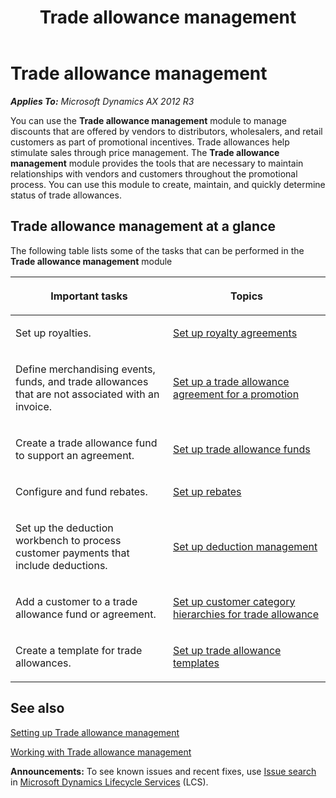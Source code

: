 ﻿---
title: Trade allowance management
TOCTitle: Trade allowance management
ms:assetid: 4a1dc27a-3dbb-4000-9ea8-b95f1470c38d
ms:mtpsurl: https://technet.microsoft.com/en-us/library/Dn497747(v=AX.60)
ms:contentKeyID: 62110071
ms.date: 09/17/2014
mtps_version: v=AX.60
f1_keywords:
- Forms.TAMBillBackListPage
- Forms.TAMPromotionParameters
- Forms.TAMListPage
- Forms.TAMTemplateListPage
- Forms.MCRCustCategory
- Forms.MCRMarketingObjective
- Forms.MCRRoyaltyTable
- Forms.MCRCustCategoryHierarchy
- Forms.MCRHierarchyAddCust
- Forms.TAMActualContribution
- Forms.TAMCopyTradePromotions
- Forms.MCRRoyaltyVendTrans
- Forms.TAMActualQty
- Forms.TAMFundManagement
- Forms.MCRRoyaltyVendTableListPage
- Forms.TAMFundUsage
- Forms.MCRRoyaltyVendTable
- MsDynAx060.Forms.MCRCustCategoryHierarchy
- MsDynAx060.Forms.MCRCustCategory
- Forms.TAMPromoCompareGraph
- MsDynAx060.Forms.MCRHierarchyAddCust
- Forms.TAMMarketingObjective
- MsDynAx060.Forms.MCRMarketingObjective
- Forms.TAMPlanVsActualQtyGraph
- Forms.TAMPromotionPeriod
- Forms.TAMTradePromotionAnalysis
- MsDynAx060.Forms.MCRRoyaltyVendTable
- Forms.TAMPlanVsActualSalesGraph
- MsDynAx060.Forms.MCRRoyaltyTable
- Forms.TAMTradePromotions
- Forms.TAMWhatIfPromotionAnalysis
- Forms.TAMPlanVsActualLiftGraph
- Forms.TAMMerchEventType
- MsDynAx060.Forms.MCRRoyaltyVendTrans
- MsDynAx060.Forms.TAMTradePromotions
- MsDynAx060.Forms.TAMPlanVsActualQtyGraph
- MsDynAx060.Forms.TAMCopyTradePromotions
- MsDynAx060.Forms.TAMTemplateListPage
- MsDynAx060.Forms.TAMTradePromotionAnalysis
- MsDynAx060.Forms.TAMPlanVsActualSalesGraph
- MsDynAx060.Forms.MCRRoyaltyVendTableListPage
- MsDynAx060.Forms.TAMPromoCompareGraph
- MsDynAx060.Forms.TAMFundManagement
- MsDynAx060.Forms.TAMActualQty
- MsDynAx060.Forms.TAMListPage
- MsDynAx060.Forms.TAMFundUsage
- MsDynAx060.Forms.TAMPromotionPeriod
- MsDynAx060.Forms.TAMBillBackListPage
- MsDynAx060.Forms.TAMMerchEventType
- MsDynAx060.Forms.TAMWhatIfPromotionAnalysis
- MsDynAx060.Forms.TAMActualContribution
- MsDynAx060.Forms.TAMPromotionParameters
- MsDynAx060.Forms.TAMMarketingObjective
- MsDynAx060.Forms.TAMPlanVsActualLiftGraph
---

# Trade allowance management 


_**Applies To:** Microsoft Dynamics AX 2012 R3_

You can use the **Trade allowance management** module to manage discounts that are offered by vendors to distributors, wholesalers, and retail customers as part of promotional incentives. Trade allowances help stimulate sales through price management. The **Trade allowance management** module provides the tools that are necessary to maintain relationships with vendors and customers throughout the promotional process. You can use this module to create, maintain, and quickly determine status of trade allowances.

## Trade allowance management at a glance

The following table lists some of the tasks that can be performed in the **Trade allowance management** module

<table>
<colgroup>
<col style="width: 50%" />
<col style="width: 50%" />
</colgroup>
<thead>
<tr class="header">
<th><p>Important tasks</p></th>
<th><p>Topics</p></th>
</tr>
</thead>
<tbody>
<tr class="odd">
<td><p>Set up royalties.</p></td>
<td><p><a href="set-up-royalty-agreements.md">Set up royalty agreements</a></p></td>
</tr>
<tr class="even">
<td><p>Define merchandising events, funds, and trade allowances that are not associated with an invoice.</p></td>
<td><p><a href="set-up-a-trade-allowance-agreement-for-a-promotion.md">Set up a trade allowance agreement for a promotion</a></p></td>
</tr>
<tr class="odd">
<td><p>Create a trade allowance fund to support an agreement.</p></td>
<td><p><a href="set-up-trade-allowance-funds.md">Set up trade allowance funds</a></p></td>
</tr>
<tr class="even">
<td><p>Configure and fund rebates.</p></td>
<td><p><a href="set-up-rebates.md">Set up rebates</a></p></td>
</tr>
<tr class="odd">
<td><p>Set up the deduction workbench to process customer payments that include deductions.</p></td>
<td><p><a href="set-up-deduction-management.md">Set up deduction management</a></p></td>
</tr>
<tr class="even">
<td><p>Add a customer to a trade allowance fund or agreement.</p></td>
<td><p><a href="set-up-customer-category-hierarchies-for-trade-allowance.md">Set up customer category hierarchies for trade allowance</a></p></td>
</tr>
<tr class="odd">
<td><p>Create a template for trade allowances.</p></td>
<td><p><a href="set-up-trade-allowance-templates.md">Set up trade allowance templates</a></p></td>
</tr>
</tbody>
</table>


## See also

[Setting up Trade allowance management](setting-up-trade-allowance-management.md)

[Working with Trade allowance management](working-with-trade-allowance-management.md)

  
**Announcements:** To see known issues and recent fixes, use [Issue search](http://go.microsoft.com/fwlink/?linkid=389258) in [Microsoft Dynamics Lifecycle Services](http://go.microsoft.com/fwlink/?linkid=306505) (LCS).


